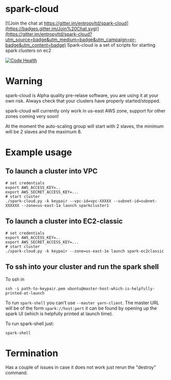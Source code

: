# spark-cloud

[![Join the chat at https://gitter.im/entropyltd/spark-cloud](https://badges.gitter.im/Join%20Chat.svg)](https://gitter.im/entropyltd/spark-cloud?utm_source=badge&utm_medium=badge&utm_campaign=pr-badge&utm_content=badge)
Spark-cloud is a set of scripts for starting spark clusters on ec2

[![Code Health](https://landscape.io/github/entropyltd/spark-cloud/master/landscape.svg?style=flat)](https://landscape.io/github/entropyltd/spark-cloud/master)

# Warning
spark-cloud is Alpha quality pre-relase software, you are using it at your own risk.
Always check that your clusters have properly started/stopped.

spark-cloud will currently only work in us-east AWS zone, support for other zones coming very soon!

At the moment the auto-scaling group will start with 2 slaves, the minimum will be 2 slaves and the maximum 8.

# Example usage

## To launch a cluster into VPC

```
# set credentials
export AWS_ACCESS_KEY=..
export AWS_SECRET_ACCESS_KEY=...
# start cluster
./spark-cloud.py -k keypair --vpc-id=vpc-XXXXX --subnet-id=subnet-XXXXXX --zone=us-east-1a launch sparkcluster1
```

## To launch a cluster into EC2-classic
```
# set credentials
export AWS_ACCESS_KEY=..
export AWS_SECRET_ACCESS_KEY=...
# start cluster
./spark-cloud.py -k keypair --zone=us-east-1e launch spark-ec2classic
```

## To ssh into your cluster and run the spark shell

To ssh in

```
ssh -i path-to-keypair.pem ubuntu@master-host-which-is-helpfully-printed-at-launch
```

To run `spark-shell` you can't use `--master yarn-client`.
The master URL will be of the form `spark://host:port` it can be found by opening up the spark UI (which is helpfully printed at launch time).


To run spark-shell just:
```
spark-shell
```

# Termination

Has a couple of issues in case it does not work just rerun the "destroy" command.
